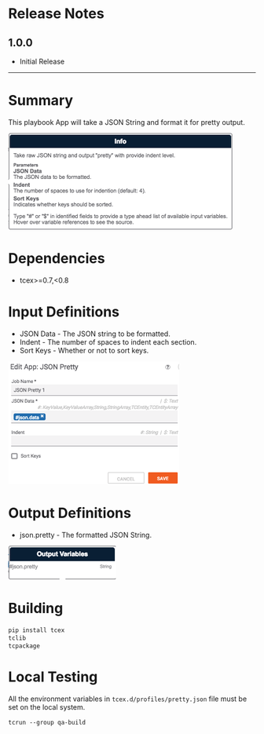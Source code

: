 # Release Notes
## 1.0.0
* Initial Release

---

# Summary
This playbook App will take a JSON String and format it for pretty output.

![Info](images/info.png)

# Dependencies
* tcex>=0.7,<0.8

# Input Definitions
* JSON Data - The JSON string to be formatted.
* Indent - The number of spaces to indent each section.
* Sort Keys - Whether or not to sort keys.

![Inputs](images/inputs.png)

# Output Definitions
* json.pretty - The formatted JSON String.

![Outputs](images/outputs.png)

# Building

```
pip install tcex
tclib
tcpackage
```

# Local Testing

All the environment variables in `tcex.d/profiles/pretty.json` file must be set on the local system.

```
tcrun --group qa-build
```